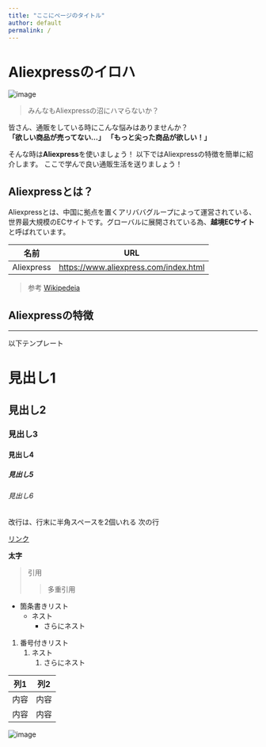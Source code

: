 ```yaml
---
title: "ここにページのタイトル"
author: default
permalink: /
---
```

# Aliexpressのイロハ
![image](https://ja.wikipedia.org/wiki/AliExpress#/media/%E3%83%95%E3%82%A1%E3%82%A4%E3%83%AB:Aliexpress_logo.svg)
> みんなもAliexpressの沼にハマらないか？

皆さん、通販をしている時にこんな悩みはありませんか？<br />
**「欲しい商品が売ってない…」**
**「もっと尖った商品が欲しい！」**

そんな時は**Aliexpress**を使いましょう！
以下ではAliexpressの特徴を簡単に紹介します。
ここで学んで良い通販生活を送りましょう！

## Aliexpressとは？
Aliexpressとは、中国に拠点を置くアリババグループによって運営されている、世界最大規模のECサイトです。グローバルに展開されている為、**越境ECサイト**と呼ばれています。

| 名前  | URL  |
|-----|-----|
| Aliexpress  | https://www.aliexpress.com/index.html  |
> 参考 [Wikipedeia](https://www.aliexpress.com/index.html)

## Aliexpressの特徴





---

以下テンプレート

# 見出し1
## 見出し2
### 見出し3
#### 見出し4
##### 見出し5
###### 見出し6

改行は、行末に半角スペースを2個いれる
次の行

[リンク](https://www.google.co.jp/)

**太字**

> 引用
>> 多重引用


- 箇条書きリスト
  - ネスト
    - さらにネスト


1. 番号付きリスト
   1. ネスト
      1. さらにネスト


| 列1  | 列2  |
|-----|-----|
| 内容  | 内容  |
| 内容  | 内容  |

![image](/GHPages_WebSite/assets/images/logo-150.png)
